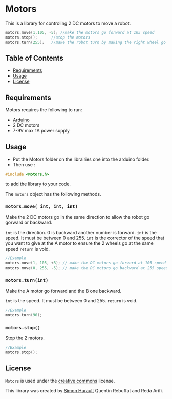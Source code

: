 # Motors

This is a library for controling 2 DC motors to move a robot.

```cpp
motors.move(1,105, -5); //make the motors go forward at 105 speed
motors.stop();      //stop the motors
motors.turn(255);   //make the robot turn by making the right wheel go frontward and the left wheel go backward at 255 speed
```

## Table of Contents

  * [Requirements](#requirements)
  * [Usage](#usage)
  * [License](#license)


## Requirements

Motors requires the following to run:

  * [Arduino](https://www.arduino.cc/)
  * 2 DC motors
  * 7-9V max 1A power supply
  
  
## Usage

- Put the Motors folder on the librairies one into the arduino folder.
- Then use :
```cpp
#include <Motors.h>
```
to add the library to your code.


The `motors` object has the following methods.

### `motors.move( int, int, int)`

Make the 2 DC motors go in the same direction to allow the robot go gorward or backward.

`int` is the direction. 0 is backward another number is forward.
`int` is the speed. It must be between 0 and 255.
`int` is the corrector of the speed that you want to give at the A motor to ensure the 2 wheels go at the same speed
`return` is void.

```cpp
//Example
motors.move(1, 105, +8); // make the DC motors go forward at 105 speed
motors.move(0, 255, -5); // make the DC motors go backward at 255 speed
```

### `motors.turn(int)`

Make the A motor go forward and the B one backward.

`int` is the speed. It must be between 0 and 255.
`return` is void.

```cpp
//Example
motors.turn(90);
```

### `motors.stop()`

Stop the 2 motors.

```cpp
//Example
motors.stop();
```

## License


`Motors` is used under the [creative commons](https://creativecommons.org/licenses/by-nc-sa/2.5/deed.fr) license.

This library was created by [Simon Hurault](https://github.com/simonhurault) Quentin Rebuffat and Reda Arifi.



